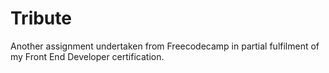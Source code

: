 # Tribute
Another assignment undertaken from Freecodecamp in partial fulfilment of my Front End Developer certification.
